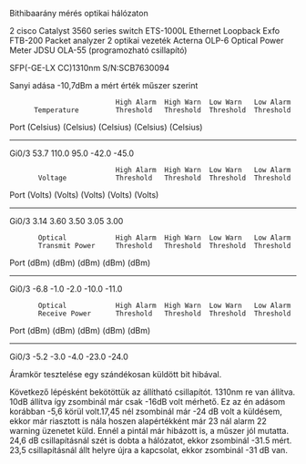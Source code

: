 Bithibaarány mérés optikai hálózaton

2 cisco Catalyst 3560 series switch
ETS-1000L Ethernet Loopback
Exfo FTB-200 Packet analyzer
2 optikai vezeték
Acterna OLP-6 Optical Power Meter
JDSU OLA-55 (programozható csillapító)

SFP(-GE-LX CC)1310nm S/N:SCB7630094


Sanyi adása -10,7dBm a mért érték műszer szerint





                              High Alarm  High Warn  Low Warn   Low Alarm
          Temperature         Threshold   Threshold  Threshold  Threshold
Port       (Celsius)          (Celsius)   (Celsius)  (Celsius)  (Celsius)
--------- ------------------  ----------  ---------  ---------  ---------
Gi0/3       53.7               110.0        95.0       -42.0      -45.0

                              High Alarm  High Warn  Low Warn   Low Alarm
           Voltage            Threshold   Threshold  Threshold  Threshold
Port       (Volts)            (Volts)     (Volts)    (Volts)    (Volts)
---------  ---------------    ----------  ---------  ---------  ---------
Gi0/3      3.14                  3.60        3.50        3.05       3.00

           Optical            High Alarm  High Warn  Low Warn   Low Alarm
           Transmit Power     Threshold   Threshold  Threshold  Threshold
Port       (dBm)              (dBm)       (dBm)      (dBm)      (dBm)
---------  -----------------  ----------  ---------  ---------  ---------
Gi0/3       -6.8                -1.0        -2.0       -10.0      -11.0

           Optical            High Alarm  High Warn  Low Warn   Low Alarm
           Receive Power      Threshold   Threshold  Threshold  Threshold
Port       (dBm)              (dBm)       (dBm)      (dBm)      (dBm)
-------    -----------------  ----------  ---------  ---------  ---------
Gi0/3       -5.2                -3.0        -4.0       -23.0      -24.0


Áramkör tesztelése egy szándékosan küldött bit hibával.


Következő lépésként bekötöttük az állítható csillapítót. 1310nm re van állítva.  10dB állítva
így zsombinál már csak -16dB volt mérhető. Ez az én adásom korábban -5,6 körül volt.17,45 nél zsombinál már -24 dB volt a küldésem, ekkor már riasztott is nála hoszen alapértékként már 23 nál alarm 22 warning üzenetet küld.
Ennél a pintál már hibázott is, a műszer jól mutatta.
24,6 dB csillapításnál szét is dobta a hálózatot, ekkor zsombinál -31.5 mért. 23,5 csillapításnál állt helyre újra a kapcsolat, ekkor zsombinál -31 dB van.


